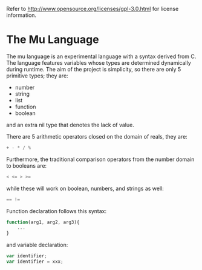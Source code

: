 Refer to http://www.opensource.org/licenses/gpl-3.0.html for license information.

The Mu Language
===============

The mu language is an experimental language with a syntax derived from C. 
The language features variables whose types are determined dynamically during runtime. 
The aim of the project is simplicity, so there are only 5 primitive types; they are:

*	number
*	string
*	list
*	function
*	boolean

and an extra nil type that denotes the lack of value.

There are 5 arithmetic operators closed on the domain of reals, they are:

``` c
+ - * / %
```

Furthermore, the traditional comparison operators from the number domain to booleans are:

``` c
< <= > >=
```

while these will work on boolean, numbers, and strings as well:

``` c
== !=
```

Function declaration follows this syntax:

``` javascript
function(arg1, arg2, arg3){
	...
}
```

and variable declaration:

``` javascript
var identifier;
var identifier = xxx;
```